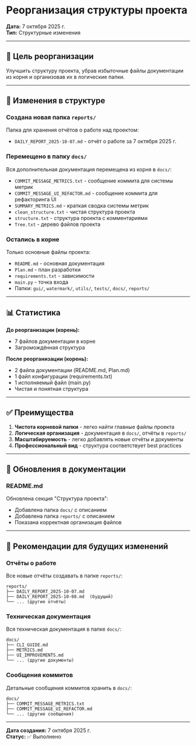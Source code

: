 # Реорганизация структуры проекта

**Дата:** 7 октября 2025 г.  
**Тип:** Структурные изменения

---

## 🎯 Цель реорганизации

Улучшить структуру проекта, убрав избыточные файлы документации из корня и организовав их в логические папки.

---

## 📁 Изменения в структуре

### Создана новая папка `reports/`

Папка для хранения отчётов о работе над проектом:
- `DAILY_REPORT_2025-10-07.md` - отчёт о работе за 7 октября 2025 г.

### Перемещено в папку `docs/`

Вся дополнительная документация перемещена из корня в `docs/`:
- `COMMIT_MESSAGE_METRICS.txt` - сообщение коммита для системы метрик
- `COMMIT_MESSAGE_UI_REFACTOR.md` - сообщение коммита для рефакторинга UI
- `SUMMARY_METRICS.md` - краткая сводка системы метрик
- `clean_structure.txt` - чистая структура проекта
- `structure.txt` - структура проекта с комментариями
- `Tree.txt` - дерево файлов проекта

### Остались в корне

Только основные файлы проекта:
- `README.md` - основная документация
- `Plan.md` - план разработки
- `requirements.txt` - зависимости
- `main.py` - точка входа
- Папки: `gui/`, `watermark/`, `utils/`, `tests/`, `docs/`, `reports/`

---

## 📊 Статистика

**До реорганизации (корень):**
- 7 файлов документации в корне
- Загромождённая структура

**После реорганизации (корень):**
- 2 файла документации (README.md, Plan.md)
- 1 файл конфигурации (requirements.txt)
- 1 исполняемый файл (main.py)
- Чистая и понятная структура

---

## ✅ Преимущества

1. **Чистота корневой папки** - легко найти главные файлы проекта
2. **Логическая организация** - документация в `docs/`, отчёты в `reports/`
3. **Масштабируемость** - легко добавлять новые отчёты и документы
4. **Профессиональный вид** - структура соответствует best practices

---

## 🔄 Обновления в документации

### README.md

Обновлена секция "Структура проекта":
- Добавлена папка `docs/` с описанием
- Добавлена папка `reports/` с описанием
- Показана корректная организация файлов

---

## 📝 Рекомендации для будущих изменений

### Отчёты о работе
Все новые отчёты создавать в папке `reports/`:
```
reports/
├── DAILY_REPORT_2025-10-07.md
├── DAILY_REPORT_2025-10-08.md  (будущий)
└── ... (другие отчёты)
```

### Техническая документация
Вся техническая документация в папке `docs/`:
```
docs/
├── CLI_GUIDE.md
├── METRICS.md
├── UI_IMPROVEMENTS.md
└── ... (другие документы)
```

### Сообщения коммитов
Детальные сообщения коммитов хранить в `docs/`:
```
docs/
├── COMMIT_MESSAGE_METRICS.txt
├── COMMIT_MESSAGE_UI_REFACTOR.md
└── ... (другие сообщения)
```

---

**Дата создания:** 7 октября 2025 г.  
**Статус:** ✅ Выполнено
